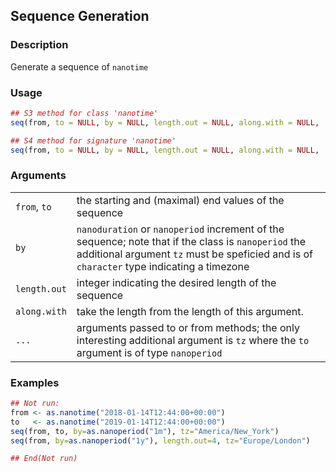 
<div role="main">

## Sequence Generation

### Description

Generate a sequence of `nanotime`

### Usage

``` R
## S3 method for class 'nanotime'
seq(from, to = NULL, by = NULL, length.out = NULL, along.with = NULL, ...)

## S4 method for signature 'nanotime'
seq(from, to = NULL, by = NULL, length.out = NULL, along.with = NULL, ...)
```

### Arguments

|              |                                                                                                                                                                                                  |
|--------------|--------------------------------------------------------------------------------------------------------------------------------------------------------------------------------------------------|
| `from`, `to` | the starting and (maximal) end values of the sequence                                                                                                                                            |
| `by`         | `nanoduration` or `nanoperiod` increment of the sequence; note that if the class is `nanoperiod` the additional argument `tz` must be speficied and is of `character` type indicating a timezone |
| `length.out` | integer indicating the desired length of the sequence                                                                                                                                            |
| `along.with` | take the length from the length of this argument.                                                                                                                                                |
| `...`        | arguments passed to or from methods; the only interesting additional argument is `tz` where the `to` argument is of type `nanoperiod`                                                            |

### Examples

``` R
## Not run: 
from <- as.nanotime("2018-01-14T12:44:00+00:00")
to   <- as.nanotime("2019-01-14T12:44:00+00:00")
seq(from, to, by=as.nanoperiod("1m"), tz="America/New_York")
seq(from, by=as.nanoperiod("1y"), length.out=4, tz="Europe/London")

## End(Not run)
```


